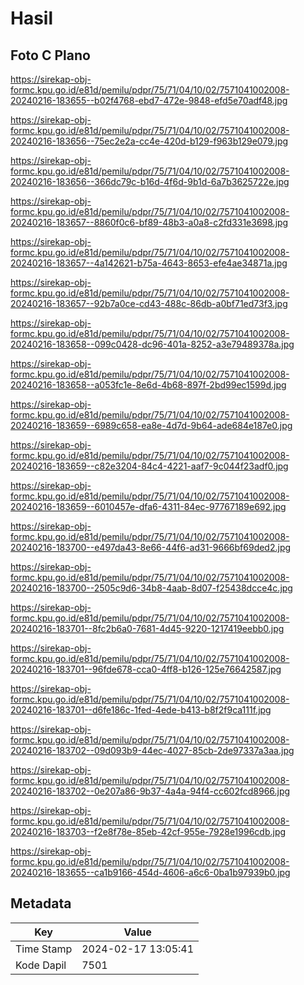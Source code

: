 # Hasil

## Foto C Plano

https://sirekap-obj-formc.kpu.go.id/e81d/pemilu/pdpr/75/71/04/10/02/7571041002008-20240216-183655--b02f4768-ebd7-472e-9848-efd5e70adf48.jpg

https://sirekap-obj-formc.kpu.go.id/e81d/pemilu/pdpr/75/71/04/10/02/7571041002008-20240216-183656--75ec2e2a-cc4e-420d-b129-f963b129e079.jpg

https://sirekap-obj-formc.kpu.go.id/e81d/pemilu/pdpr/75/71/04/10/02/7571041002008-20240216-183656--366dc79c-b16d-4f6d-9b1d-6a7b3625722e.jpg

https://sirekap-obj-formc.kpu.go.id/e81d/pemilu/pdpr/75/71/04/10/02/7571041002008-20240216-183657--8860f0c6-bf89-48b3-a0a8-c2fd331e3698.jpg

https://sirekap-obj-formc.kpu.go.id/e81d/pemilu/pdpr/75/71/04/10/02/7571041002008-20240216-183657--4a142621-b75a-4643-8653-efe4ae34871a.jpg

https://sirekap-obj-formc.kpu.go.id/e81d/pemilu/pdpr/75/71/04/10/02/7571041002008-20240216-183657--92b7a0ce-cd43-488c-86db-a0bf71ed73f3.jpg

https://sirekap-obj-formc.kpu.go.id/e81d/pemilu/pdpr/75/71/04/10/02/7571041002008-20240216-183658--099c0428-dc96-401a-8252-a3e79489378a.jpg

https://sirekap-obj-formc.kpu.go.id/e81d/pemilu/pdpr/75/71/04/10/02/7571041002008-20240216-183658--a053fc1e-8e6d-4b68-897f-2bd99ec1599d.jpg

https://sirekap-obj-formc.kpu.go.id/e81d/pemilu/pdpr/75/71/04/10/02/7571041002008-20240216-183659--6989c658-ea8e-4d7d-9b64-ade684e187e0.jpg

https://sirekap-obj-formc.kpu.go.id/e81d/pemilu/pdpr/75/71/04/10/02/7571041002008-20240216-183659--c82e3204-84c4-4221-aaf7-9c044f23adf0.jpg

https://sirekap-obj-formc.kpu.go.id/e81d/pemilu/pdpr/75/71/04/10/02/7571041002008-20240216-183659--6010457e-dfa6-4311-84ec-97767189e692.jpg

https://sirekap-obj-formc.kpu.go.id/e81d/pemilu/pdpr/75/71/04/10/02/7571041002008-20240216-183700--e497da43-8e66-44f6-ad31-9666bf69ded2.jpg

https://sirekap-obj-formc.kpu.go.id/e81d/pemilu/pdpr/75/71/04/10/02/7571041002008-20240216-183700--2505c9d6-34b8-4aab-8d07-f25438dcce4c.jpg

https://sirekap-obj-formc.kpu.go.id/e81d/pemilu/pdpr/75/71/04/10/02/7571041002008-20240216-183701--8fc2b6a0-7681-4d45-9220-1217419eebb0.jpg

https://sirekap-obj-formc.kpu.go.id/e81d/pemilu/pdpr/75/71/04/10/02/7571041002008-20240216-183701--96fde678-cca0-4ff8-b126-125e76642587.jpg

https://sirekap-obj-formc.kpu.go.id/e81d/pemilu/pdpr/75/71/04/10/02/7571041002008-20240216-183701--d6fe186c-1fed-4ede-b413-b8f2f9ca111f.jpg

https://sirekap-obj-formc.kpu.go.id/e81d/pemilu/pdpr/75/71/04/10/02/7571041002008-20240216-183702--09d093b9-44ec-4027-85cb-2de97337a3aa.jpg

https://sirekap-obj-formc.kpu.go.id/e81d/pemilu/pdpr/75/71/04/10/02/7571041002008-20240216-183702--0e207a86-9b37-4a4a-94f4-cc602fcd8966.jpg

https://sirekap-obj-formc.kpu.go.id/e81d/pemilu/pdpr/75/71/04/10/02/7571041002008-20240216-183703--f2e8f78e-85eb-42cf-955e-7928e1996cdb.jpg

https://sirekap-obj-formc.kpu.go.id/e81d/pemilu/pdpr/75/71/04/10/02/7571041002008-20240216-183655--ca1b9166-454d-4606-a6c6-0ba1b97939b0.jpg


## Metadata

| Key        | Value               |
| ---------- | ------------------- |
| Time Stamp | 2024-02-17 13:05:41 |
| Kode Dapil | 7501                |



